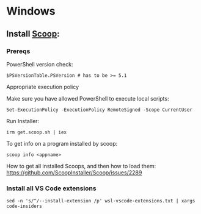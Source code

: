 # Windows

## Install [Scoop](https://github.com/ScoopInstaller/Scoop/wiki/Quick-Start):

### Prereqs
PowerShell version check:
```
$PSVersionTable.PSVersion # has to be >= 5.1
```

Appropriate execution policy

Make sure you have allowed PowerShell to execute local scripts:
```
Set-ExecutionPolicy -ExecutionPolicy RemoteSigned -Scope CurrentUser
```

Run Installer:
```
irm get.scoop.sh | iex
```

To get info on a program installed by scoop:
```
scoop info <appname>
```

How to get all installed Scoops, and then how to load them:
https://github.com/ScoopInstaller/Scoop/issues/2289

### Install all VS Code extensions
```
sed -n 's/^/--install-extension /p' wsl-vscode-extensions.txt | xargs code-insiders
```

